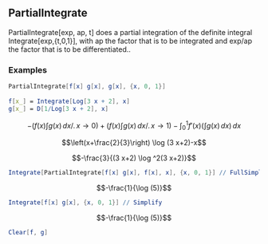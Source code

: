 ##  PartialIntegrate 

PartialIntegrate[exp, ap, t] does a partial integration of the definite integral Integrate[exp,{t,0,1}], with ap the factor that is to be integrated and exp/ap the factor that is to be differentiated..

###  Examples 

```mathematica
PartialIntegrate[f[x] g[x], g[x], {x, 0, 1}] 
 
f[x_] = Integrate[Log[3 x + 2], x]
g[x_] = D[1/Log[3 x + 2], x]
```

$$-(f(x) \int g(x) \, dx\text{/.}\, x\to 0)+(f(x) \int g(x) \, dx\text{/.}\, x\to 1)-\int_0^1 f'(x) (\int g(x) \, dx) \, dx$$

$$\left(x+\frac{2}{3}\right) \log (3 x+2)-x$$

$$-\frac{3}{(3 x+2) \log ^2(3 x+2)}$$

```mathematica
Integrate[PartialIntegrate[f[x] g[x], f[x], x], {x, 0, 1}] // FullSimplify
```

$$-\frac{1}{\log (5)}$$

```mathematica
Integrate[f[x] g[x], {x, 0, 1}] // Simplify
```

$$-\frac{1}{\log (5)}$$

```mathematica
Clear[f, g]
```